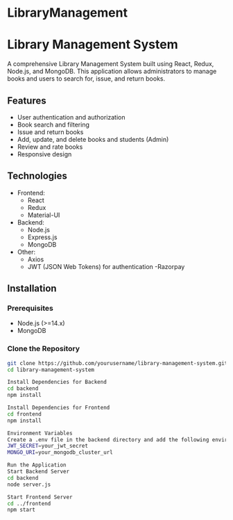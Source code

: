 # LibraryManagement
# Library Management System

A comprehensive Library Management System built using React, Redux, Node.js, and MongoDB. This application allows administrators to manage books and users to search for, issue, and return books.

## Features

- User authentication and authorization
- Book search and filtering
- Issue and return books
- Add, update, and delete books and students (Admin)
- Review and rate books 
- Responsive design

## Technologies

- Frontend:
  - React
  - Redux
  - Material-UI
- Backend:
  - Node.js
  - Express.js
  - MongoDB
- Other:
  - Axios
  - JWT (JSON Web Tokens) for authentication
  -Razorpay
  
## Installation

### Prerequisites

- Node.js (>=14.x)
- MongoDB

### Clone the Repository

```bash
git clone https://github.com/yourusername/library-management-system.git
cd library-management-system

Install Dependencies for Backend
cd backend
npm install

Install Dependencies for Frontend
cd frontend
npm install

Environment Variables
Create a .env file in the backend directory and add the following environment variables:
JWT_SECRET=your_jwt_secret
MONGO_URI=your_mongodb_cluster_url

Run the Application
Start Backend Server
cd backend
node server.js

Start Frontend Server
cd ../frontend
npm start
